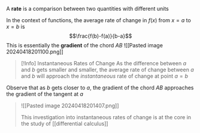A **rate** is a comparison between two quantities with different units

In the context of functions, the average rate of change in $f(x)$ from $x=a$ to $x=b$ is $$\frac{f(b)-f(a)}{b-a}$$
This is essentially the **gradient** of the chord $AB$
![[Pasted image 20240418201100.png]]

> [!Info] Instantaneous Rates of Change
As the difference between $a$ and $b$ gets smaller and smaller, the average rate of change between $a$ and $b$ will approach the *instantaneous* rate of change at point $a=b$
>
Observe that as $b$ gets closer to $a$, the gradient of the chord $AB$ approaches the gradient of the tangent at $a$
>![[Pasted image 20240418201407.png]]
>
>This investigation into instantaneous rates of change is at the core in the study of [[differential calculus]]



